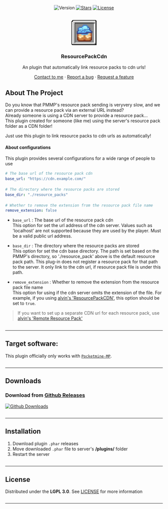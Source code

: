 <!-- PROJECT BADGES -->
<div align="center">

![Version][version-badge]
[![Stars][stars-badge]][stars-url]
[![License][license-badge]][license-url]

</div>


<!-- PROJECT LOGO -->
<br />
<div align="center">
  <img src="https://raw.githubusercontent.com/presentkim-pm/ResourcePackCdn/main/assets/icon.png" alt="Logo" width="80" height="80">
  <h3>ResourcePackCdn</h3>
  <p align="center">
    An plugin that automatically link resource packs to cdn urls!

[Contact to me][author-discord] · [Report a bug][issues-url] · [Request a feature][issues-url]

  </p>
</div>


<!-- ABOUT THE PROJECT -->

## About The Project

Do you know that PMMP's resource pack sending is veryvery slow, and we can provide a resource pack via an external URL
instead?  
Already someone is using a CDN server to provide a resource pack...  
This plugin created for someone (like me) using the server's resource pack folder as a CDN folder!

Just use this plugin to link resource packs to cdn urls as automatically!

#### About configurations

This plugin provides several configurations for a wide range of people to use

```yaml
# The base url of the resource pack cdn
base_url: "https://cdn.example.com/"

# The directory where the resource packs are stored
base_dir: "./resource_packs"

# Whether to remove the extension from the resource pack file name
remove_extension: false
```

- `base_url` : The base url of the resource pack cdn  
  This option for set the url address of the cdn server.
  Values such as 'localhost' are not supported because they are used by the player.
  Must be a valid public url address.

- `base_dir` : The directory where the resource packs are stored  
  This option for set the cdn base directory.
  The path is set based on the PMMP's directory, so './resource_pack' above is the default resource pack path.
  This plug-in does not register a resource pack for that path to the server.
  It only link to the cdn url, if resource pack file is under this path.

- `remove_extension` : Whether to remove the extension from the resource pack file name  
  This option for using if the cdn server omits the extension of the file.
  For example, if you using [alvin's 'ResourcePackCDN'](https://github.com/alvin-pm-pl/ResourcePackCDN),
  this option should be set to `true`.

> If you want to set up a separate CDN url for each resource pack,
> use [alvin's 'Remote Resource Pack'](https://github.com/alvin-pm-pl/RemoteResourcePack)

##

-----

## Target software:

This plugin officially only works with [`Pocketmine-MP`](https://github.com/pmmp/PocketMine-MP/).

##

-----

## Downloads

### Download from [Github Releases][releases-url]

[![Github Downloads][release-badge]][releases-url]

##

-----

## Installation

1) Download plugin `.phar` releases
2) Move downloaded `.phar` file to server's **/plugins/** folder
3) Restart the server

##

-----

## License

Distributed under the **LGPL 3.0**. See [LICENSE][license-url] for more information

##

-----

[author-discord]: https://discordapp.com/users/345772340279508993

[poggit-ci-badge]: https://poggit.pmmp.io/ci.shield/presentkim-pm/ResourcePackCdn/ResourcePackCdn?style=for-the-badge

[poggit-version-badge]: https://poggit.pmmp.io/shield.api/ResourcePackCdn?style=for-the-badge

[poggit-downloads-badge]: https://poggit.pmmp.io/shield.dl.total/ResourcePackCdn?style=for-the-badge

[version-badge]: https://img.shields.io/github/v/release/presentkim-pm/ResourcePackCdn?display_name=tag&style=for-the-badge&label=VERSION

[release-badge]: https://img.shields.io/github/downloads/presentkim-pm/ResourcePackCdn/total?style=for-the-badge&label=GITHUB%20

[stars-badge]: https://img.shields.io/github/stars/presentkim-pm/ResourcePackCdn.svg?style=for-the-badge

[license-badge]: https://img.shields.io/github/license/presentkim-pm/ResourcePackCdn.svg?style=for-the-badge

[poggit-ci-url]: https://poggit.pmmp.io/ci/presentkim-pm/ResourcePackCdn/ResourcePackCdn

[poggit-release-url]: https://poggit.pmmp.io/p/ResourcePackCdn

[stars-url]: https://github.com/presentkim-pm/ResourcePackCdn/stargazers

[releases-url]: https://github.com/presentkim-pm/ResourcePackCdn/releases

[issues-url]: https://github.com/presentkim-pm/ResourcePackCdn/issues

[license-url]: https://github.com/presentkim-pm/ResourcePackCdn/blob/main/LICENSE

[project-icon]: https://raw.githubusercontent.com/presentkim-pm/ResourcePackCdn/main/assets/icon.png

[project-preview]: https://raw.githubusercontent.com/presentkim-pm/ResourcePackCdn/main/assets/preview.gif
